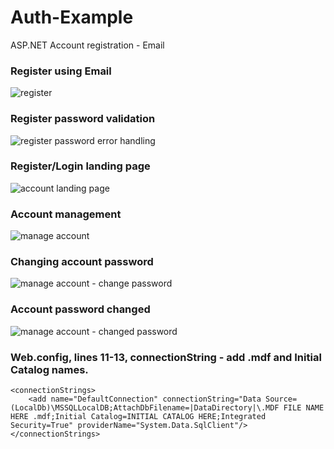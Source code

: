 # Auth-Example
ASP.NET Account registration - Email

### Register using Email
![register](https://user-images.githubusercontent.com/28037427/218297920-61968cc3-741b-4fa7-86f7-85c2c8440e50.jpg)

### Register password validation
![register password error handling](https://user-images.githubusercontent.com/28037427/218297925-1a81e607-fa6f-4f3e-a39e-a83987b19051.jpg)

### Register/Login landing page
![account landing page](https://user-images.githubusercontent.com/28037427/218297934-372c2136-bf3d-4c3a-872e-127b62940e43.jpg)

### Account management
![manage account](https://user-images.githubusercontent.com/28037427/218297942-81559d48-5fa4-420a-858b-1738fc173a9a.jpg)

### Changing account password
![manage account - change password](https://user-images.githubusercontent.com/28037427/218297949-eb410752-4543-4a59-a7e0-7f7baed0c2b2.jpg)

### Account password changed
![manage account - changed password](https://user-images.githubusercontent.com/28037427/218297953-8c5df877-1541-4a19-8647-f599e850674b.jpg)

### Web.config, lines 11-13, connectionString - add .mdf and Initial Catalog names.
```
<connectionStrings>
    <add name="DefaultConnection" connectionString="Data Source=(LocalDb)\MSSQLLocalDB;AttachDbFilename=|DataDirectory|\.MDF FILE NAME HERE .mdf;Initial Catalog=INITIAL CATALOG HERE;Integrated Security=True" providerName="System.Data.SqlClient"/>
</connectionStrings>
```

